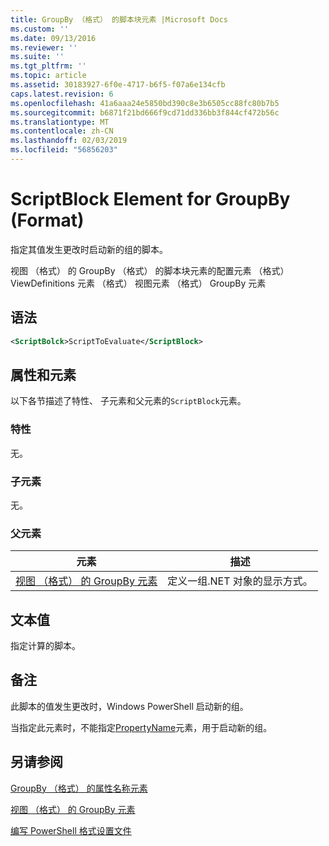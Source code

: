```yaml
---
title: GroupBy （格式） 的脚本块元素 |Microsoft Docs
ms.custom: ''
ms.date: 09/13/2016
ms.reviewer: ''
ms.suite: ''
ms.tgt_pltfrm: ''
ms.topic: article
ms.assetid: 30183927-6f0e-4717-b6f5-f07a6e134cfb
caps.latest.revision: 6
ms.openlocfilehash: 41a6aaa24e5850bd390c8e3b6505cc88fc80b7b5
ms.sourcegitcommit: b6871f21bd666f9cd71dd336bb3f844cf472b56c
ms.translationtype: MT
ms.contentlocale: zh-CN
ms.lasthandoff: 02/03/2019
ms.locfileid: "56856203"
---
```

# <a name="scriptblock-element-for-groupby-format"></a>ScriptBlock Element for GroupBy (Format)

指定其值发生更改时启动新的组的脚本。

视图 （格式） 的 GroupBy （格式） 的脚本块元素的配置元素 （格式） ViewDefinitions 元素 （格式） 视图元素 （格式） GroupBy 元素

## <a name="syntax"></a>语法

```xml
<ScriptBolck>ScriptToEvaluate</ScriptBlock>
```

## <a name="attributes-and-elements"></a>属性和元素

以下各节描述了特性、 子元素和父元素的`ScriptBlock`元素。

### <a name="attributes"></a>特性

无。

### <a name="child-elements"></a>子元素

无。

### <a name="parent-elements"></a>父元素

|元素|描述|
|-------------|-----------------|
|[视图 （格式） 的 GroupBy 元素](./groupby-element-for-view-format.md)|定义一组.NET 对象的显示方式。|

## <a name="text-value"></a>文本值

指定计算的脚本。

## <a name="remarks"></a>备注

此脚本的值发生更改时，Windows PowerShell 启动新的组。

当指定此元素时，不能指定[PropertyName](http://msdn.microsoft.com/en-us/396dede0-039a-4a87-a5ef-3ecabb729676)元素，用于启动新的组。

## <a name="see-also"></a>另请参阅

[GroupBy （格式） 的属性名称元素](./propertyname-element-for-groupby-format.md)

[视图 （格式） 的 GroupBy 元素](./groupby-element-for-view-format.md)

[编写 PowerShell 格式设置文件](./writing-a-powershell-formatting-file.md)
